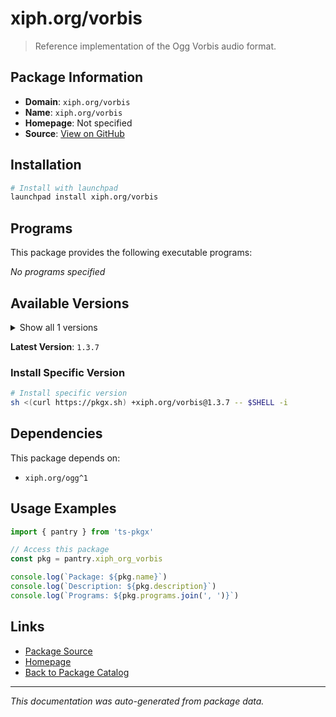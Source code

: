 # xiph.org/vorbis

> Reference implementation of the Ogg Vorbis audio format.

## Package Information

- **Domain**: `xiph.org/vorbis`
- **Name**: `xiph.org/vorbis`
- **Homepage**: Not specified
- **Source**: [View on GitHub](https://github.com/pkgxdev/pantry/tree/main/projects/xiph.org/vorbis/package.yml)

## Installation

```bash
# Install with launchpad
launchpad install xiph.org/vorbis
```

## Programs

This package provides the following executable programs:

*No programs specified*

## Available Versions

<details>
<summary>Show all 1 versions</summary>

- `1.3.7`

</details>

**Latest Version**: `1.3.7`

### Install Specific Version

```bash
# Install specific version
sh <(curl https://pkgx.sh) +xiph.org/vorbis@1.3.7 -- $SHELL -i
```

## Dependencies

This package depends on:

- `xiph.org/ogg^1`

## Usage Examples

```typescript
import { pantry } from 'ts-pkgx'

// Access this package
const pkg = pantry.xiph_org_vorbis

console.log(`Package: ${pkg.name}`)
console.log(`Description: ${pkg.description}`)
console.log(`Programs: ${pkg.programs.join(', ')}`)
```

## Links

- [Package Source](https://github.com/pkgxdev/pantry/tree/main/projects/xiph.org/vorbis/package.yml)
- [Homepage](#)
- [Back to Package Catalog](../package-catalog.md)

---

*This documentation was auto-generated from package data.*
